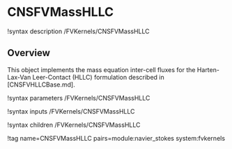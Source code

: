 # CNSFVMassHLLC

!syntax description /FVKernels/CNSFVMassHLLC

## Overview

This object implements the mass equation inter-cell fluxes for the
Harten-Lax-Van Leer-Contact (HLLC) formulation described in [CNSFVHLLCBase.md].

!syntax parameters /FVKernels/CNSFVMassHLLC

!syntax inputs /FVKernels/CNSFVMassHLLC

!syntax children /FVKernels/CNSFVMassHLLC

!tag name=CNSFVMassHLLC pairs=module:navier_stokes system:fvkernels
